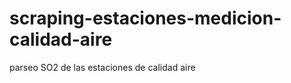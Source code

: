 scraping-estaciones-medicion-calidad-aire
=========================================

parseo SO2 de las estaciones de calidad aire
